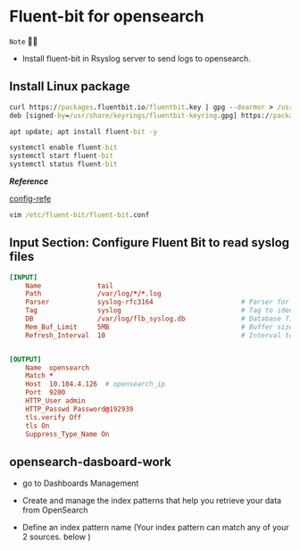# Fluent-bit for opensearch 

`Note` 🧑‍💻
* Install fluent-bit in Rsyslog server to send logs to opensearch.

## Install Linux package

```cmd
curl https://packages.fluentbit.io/fluentbit.key | gpg --dearmor > /usr/share/keyrings/fluentbit-keyring.gpg
deb [signed-by=/usr/share/keyrings/fluentbit-keyring.gpg] https://packages.fluentbit.io/ubuntu/jammy jammy main  
```
```cmd
apt update; apt install fluent-bit -y
```
```cmd
systemctl enable fluent-bit
systemctl start fluent-bit
systemctl status fluent-bit
```

_**Reference**_

[config-refe](https://docs.fluentbit.io/manual/administration/configuring-fluent-bit/classic-mode)

```cmd
vim /etc/fluent-bit/fluent-bit.conf
```

## Input Section: Configure Fluent Bit to read syslog files

```conf
[INPUT]
    Name              tail
    Path              /var/log/*/*.log
    Parser            syslog-rfc3164                      # Parser for syslog format
    Tag               syslog                              # Tag to identify syslog logs
    DB                /var/log/flb_syslog.db              # Database file to track processed lines
    Mem_Buf_Limit     5MB                                 # Buffer size
    Refresh_Interval  10                                  # Interval to scan file for new entries


[OUTPUT]
    Name  opensearch
    Match *
    Host  10.104.4.126  # opensearch_ip
    Port  9200
    HTTP_User admin
    HTTP_Passwd Password@192939
    tls.verify Off
    tls On
    Suppress_Type_Name On
```

## opensearch-dasboard-work 

* go to Dashboards Management

* Create and manage the index patterns that help you retrieve your data from OpenSearch

* Define an index pattern name (Your index pattern can match any of your 2 sources. below )

